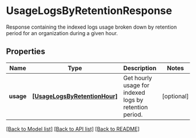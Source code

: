 # UsageLogsByRetentionResponse

Response containing the indexed logs usage broken down by retention period for an organization during a given hour.

## Properties
Name | Type | Description | Notes
------------ | ------------- | ------------- | -------------
**usage** | [**[UsageLogsByRetentionHour]**](UsageLogsByRetentionHour.md) | Get hourly usage for indexed logs by retention period. | [optional] 

[[Back to Model list]](README.md#documentation-for-models) [[Back to API list]](README.md#documentation-for-api-endpoints) [[Back to README]](README.md)


